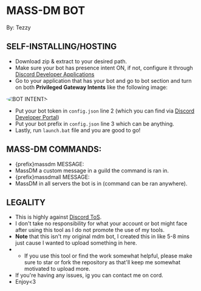 # MASS-DM BOT
By: Tezzy

## SELF-INSTALLING/HOSTING
- Download zip & extract to your desired path.
- Make sure your bot has presence intent ON, if not, configure it through [Discord Developer Applications](https://discord.com/developers/applications)
- Go to your application that has your bot and go to bot section and turn on both **Privileged Gateway Intents** like the following image:
 <img src="https://media.discordapp.net/attachments/714580433249240061/793173295746252860/intents.png?width=772&height=414" alt="BOT INTENTS" style="border-radius: 75%;">
 
- Put your bot token in `config.json` line 2 (which you can find via [Discord Developer Portal](https://discord.com/developers/applications/))
- Put your bot prefix in `config.json` line 3 which can be anything.
- Lastly, run `launch.bat` file and you are good to go!

## MASS-DM COMMANDS:
- {prefix}massdm MESSAGE:
- MassDM a custom message in a guild the command is ran in.
- {prefix}massdmall MESSAGE:
- MassDM in all servers the bot is in (command can be ran anywhere).

## LEGALITY
- This is highly against [Discord ToS](https://discord.com/terms).
- I don't take no responsibility for what your account or bot might face after using this tool as I do not promote the use of my tools.
- **Note** that this isn't my original mdm bot, I created this in like 5-8 mins just cause I wanted to upload something in here.
- - If you use this tool or find the work somewhat helpful, please make sure to star or fork the repository as that'll keep me somewhat motivated to upload more.
- If you're having any issues, ig you can contact me on cord.
- Enjoy<3
